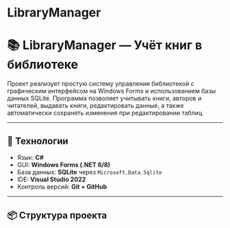 # LibraryManager
# 📚 LibraryManager — Учёт книг в библиотеке

Проект реализует простую систему управления библиотекой с графическим интерфейсом на Windows Forms и использованием базы данных SQLite. Программа позволяет учитывать книги, авторов и читателей, выдавать книги, редактировать данные, а также автоматически сохранять изменения при редактировании таблиц.

---

## 🔧 Технологии

- Язык: **C#**
- GUI: **Windows Forms (.NET 6/8)**
- База данных: **SQLite** через `Microsoft.Data.Sqlite`
- IDE: **Visual Studio 2022**
- Контроль версий: **Git + GitHub**

---

## 📦 Структура проекта

